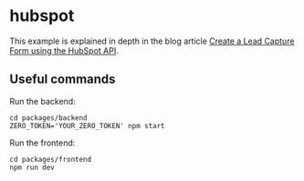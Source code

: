 # hubspot

This example is explained in depth in the blog article [Create a Lead Capture Form using the HubSpot API](https://www.tryzero.com/blog/create-a-lead-capture-form-using-the-hubspot-api).

## Useful commands

Run the backend:

```shell
cd packages/backend
ZERO_TOKEN='YOUR_ZERO_TOKEN' npm start
```

Run the frontend:

```shell
cd packages/frontend
npm run dev
```
